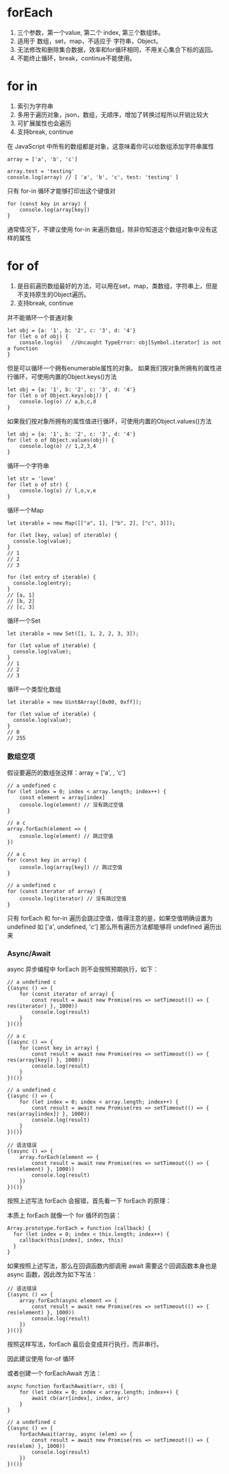 # forEach

1. 三个参数，第一个value, 第二个 index, 第三个数组体。
2. 适用于 数组，set，map，不适应于 字符串，Object。
3. 无法修改和删除集合数据，效率和for循环相同，不用关心集合下标的返回。
4. 不能终止循环，break，continue不能使用。

# for in

1. 索引为字符串
2. 多用于遍历对象，json，数组，无顺序，增加了转换过程所以开销比较大
3. 可扩展属性也会遍历
4. 支持break, continue

在 JavaScript 中所有的数组都是对象，这意味着你可以给数组添加字符串属性

```
array = ['a', 'b', 'c']

array.test = 'testing'
console.log(array) // [ 'a', 'b', 'c', test: 'testing' ]
```

只有 for-in 循环才能够打印出这个键值对

```
for (const key in array) {
    console.log(array[key])
}
```

通常情况下，不建议使用 for-in 来遍历数组，除非你知道这个数组对象中没有这样的属性

# for of

1. 是目前遍历数组最好的方法，可以用在set，map，类数组，字符串上，但是不支持原生的Object遍历。
2. 支持break, continue

并不能循环一个普通对象

```
let obj = {a: '1', b: '2', c: '3', d: '4'}
for (let o of obj) {
    console.log(o)   //Uncaught TypeError: obj[Symbol.iterator] is not a function
}
```

但是可以循环一个拥有enumerable属性的对象。
如果我们按对象所拥有的属性进行循环，可使用内置的Object.keys()方法

```
let obj = {a: '1', b: '2', c: '3', d: '4'}
for (let o of Object.keys(obj)) {
    console.log(o) // a,b,c,d
}
```

如果我们按对象所拥有的属性值进行循环，可使用内置的Object.values()方法

```
let obj = {a: '1', b: '2', c: '3', d: '4'}
for (let o of Object.values(obj)) {
    console.log(o) // 1,2,3,4
}
```

循环一个字符串

```
let str = 'love'
for (let o of str) {
    console.log(o) // l,o,v,e
}
```

循环一个Map

```
let iterable = new Map([["a", 1], ["b", 2], ["c", 3]]);

for (let [key, value] of iterable) {
  console.log(value);
}
// 1
// 2
// 3
```
```
for (let entry of iterable) {
  console.log(entry);
}
// [a, 1]
// [b, 2]
// [c, 3]
```

循环一个Set

```
let iterable = new Set([1, 1, 2, 2, 3, 3]);

for (let value of iterable) {
  console.log(value);
}
// 1
// 2
// 3
```

循环一个类型化数组

```
let iterable = new Uint8Array([0x00, 0xff]);

for (let value of iterable) {
  console.log(value);
}
// 0
// 255
```

### 数组空项

假设要遍历的数组张这样：array = ['a', , 'c']

```
// a undefined c
for (let index = 0; index < array.length; index++) {
    const element = array[index]
    console.log(element) // 没有跳过空值
}

// a c
array.forEach(element => {
    console.log(element) // 跳过空值
})

// a c
for (const key in array) {
    console.log(array[key]) // 跳过空值
}

// a undefined c
for (const iterator of array) {
    console.log(iterator) // 没有跳过空值
}
```

只有 forEach 和 for-in 遍历会跳过空值，值得注意的是，如果空值明确设置为 undefined 如 ['a', undefined, 'c'] 那么所有遍历方法都能够将 undefined 遍历出来


### Async/Await

async 异步编程中 forEach 则不会按照预期执行，如下：

```
// a undefined c
{(async () => {
    for (const iterator of array) {
        const result = await new Promise(res => setTimeout(() => { res(iterator) }, 1000))
        console.log(result)
    }
})()}

// a c
{(async () => {
    for (const key in array) {
        const result = await new Promise(res => setTimeout(() => { res(array[key]) }, 1000))
        console.log(result)
    }
})()}

// a undefined c
{(async () => {
    for (let index = 0; index < array.length; index++) {
        const result = await new Promise(res => setTimeout(() => { res(array[index]) }, 1000))
        console.log(result)
    }
})()}

// 语法错误
{(async () => {
    array.forEach(element => {
        const result = await new Promise(res => setTimeout(() => { res(element) }, 1000))
        console.log(result)
    })
})()}
```

按照上述写法 forEach 会报错，首先看一下 forEach 的原理：

本质上 forEach 就像一个 for 循环的包装：

```
Array.prototype.forEach = function (callback) {
  for (let index = 0; index < this.length; index++) {
    callback(this[index], index, this)
  }
}
```

如果按照上述写法，那么在回调函数内部调用 await 需要这个回调函数本身也是 async 函数，因此改为如下写法：

```
// 语法错误
{(async () => {
    array.forEach(async element => {
        const result = await new Promise(res => setTimeout(() => { res(element) }, 1000))
        console.log(result)
    })
})()}
```

按照这样写法，forEach 最后会变成并行执行，而非串行。

因此建议使用 for-of 循环

或者创建一个 forEachAwait 方法：

```
async function forEachAwait(arr, cb) {
    for (let index = 0; index < array.length; index++) {
        await cb(arr[index], index, arr)
    }
}

// a undefined c
{(async () => {
    forEachAwait(array, async (elem) => {
        const result = await new Promise(res => setTimeout(() => { res(elem) }, 1000))
        console.log(result)
    })
})()}
```